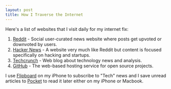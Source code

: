 ```yaml
---
layout: post
title: How I Traverse the Internet
---
```


Here's a list of websites that I visit daily for my internet fix:

1. [Reddit][] - Social user-curated news website where posts get upvoted or downvoted by users.
2. [Hacker News][] - A website very much like Reddit but content is focused specifically on hacking and startups.
3. [Techcrunch][] - Web blog about technology news and analysis.
4. [GitHub][] - The web-based hosting service for open source projects.

I use [Flipboard][] on my iPhone to subscribe to "Tech" news and I save unread articles to [Pocket][] to read it later either on my iPhone or Macbook.



[Reddit]:			http://www.reddit.com/								"Reddit"
[Hacker News]:		http://news.ycombinator.com/news 					"Hacker News"
[Techcrunch]:		http://techcrunch.com/ 								"Techcrunch"
[GitHub]:			http://github.com/									"GitHub"
[Flipboard]:		http://flipboard.com/								"Flipboard"
[Pocket]:			http://getpocket.com/								"Pocket"